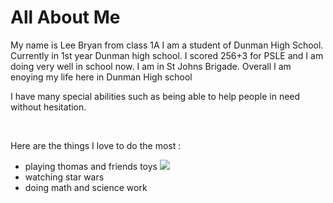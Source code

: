<!DOCTYPE html>
<html>
<body>
<h1> All About Me</h1>
<title> This is my portfolio website </title>

<p>
My name is Lee Bryan from class 1A I am a student of Dunman High School. Currently in 1st year Dunman high school. I scored 256+3 for PSLE and I am doing very well in school now. I am in St Johns Brigade. Overall I am enoying my life here in Dunman High school
</p>
<p> I have many special abilities such as being able to help people in need without hesitation.
 </p>
<br>
<p>Here are the things I love to do the most : </p> 
<ul>
<li>playing thomas and friends toys
 <img src="https://vignette.wikia.nocookie.net/starwars/images/2/2c/Vebb_Grievous_Fisto.jpg/revision/latest/scale-to-width-down/322?cb=20120924013414"/>
<li>watching star wars</li>
<li>doing math and science work</li>




